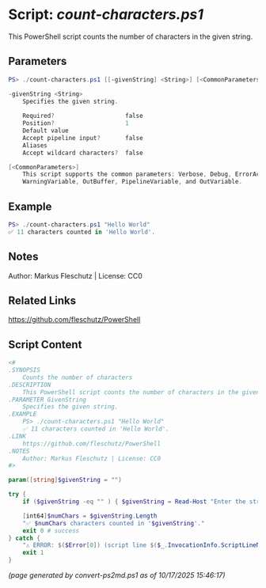 Script: *count-characters.ps1*
========================

This PowerShell script counts the number of characters in the given string.

Parameters
----------
```powershell
PS> ./count-characters.ps1 [[-givenString] <String>] [<CommonParameters>]

-givenString <String>
    Specifies the given string.
    
    Required?                    false
    Position?                    1
    Default value                
    Accept pipeline input?       false
    Aliases                      
    Accept wildcard characters?  false

[<CommonParameters>]
    This script supports the common parameters: Verbose, Debug, ErrorAction, ErrorVariable, WarningAction, 
    WarningVariable, OutBuffer, PipelineVariable, and OutVariable.
```

Example
-------
```powershell
PS> ./count-characters.ps1 "Hello World"
✅ 11 characters counted in 'Hello World'.

```

Notes
-----
Author: Markus Fleschutz | License: CC0

Related Links
-------------
https://github.com/fleschutz/PowerShell

Script Content
--------------
```powershell
<#
.SYNOPSIS
	Counts the number of characters
.DESCRIPTION
	This PowerShell script counts the number of characters in the given string.
.PARAMETER GivenString
	Specifies the given string.
.EXAMPLE
	PS> ./count-characters.ps1 "Hello World"
	✅ 11 characters counted in 'Hello World'.
.LINK
	https://github.com/fleschutz/PowerShell
.NOTES
	Author: Markus Fleschutz | License: CC0
#>

param([string]$givenString = "")

try {
	if ($givenString -eq "" ) { $givenString = Read-Host "Enter the string" }

	[int64]$numChars = $givenString.Length
	"✅ $numChars characters counted in '$givenString'." 
	exit 0 # success
} catch {
	"⚠️ ERROR: $($Error[0]) (script line $($_.InvocationInfo.ScriptLineNumber))"
	exit 1
}
```

*(page generated by convert-ps2md.ps1 as of 10/17/2025 15:46:17)*

